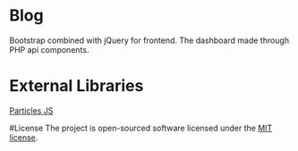 # Blog
Bootstrap combined with jQuery for frontend. The dashboard made through PHP api components.

# External Libraries
[Particles JS](https://github.com/JuliaLang/julia/blob/master/README.arm.md)

#License
The project is open-sourced software licensed under the <a href="https://opensource.org/licenses/MIT">MIT license</a>.
